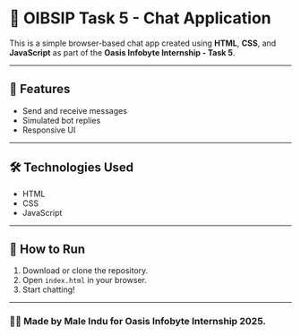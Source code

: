 # 💬 OIBSIP Task 5 - Chat Application

This is a simple browser-based chat app created using **HTML**, **CSS**, and **JavaScript** as part of the **Oasis Infobyte Internship - Task 5**.

---

## 🚀 Features
- Send and receive messages
- Simulated bot replies
- Responsive UI

---

## 🛠️ Technologies Used
- HTML
- CSS
- JavaScript

---

## 📂 How to Run
1. Download or clone the repository.
2. Open `index.html` in your browser.
3. Start chatting!

---

### 👨‍💻 Made by Male Indu for Oasis Infobyte Internship 2025.
